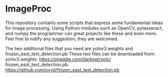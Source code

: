 # ImageProc
This repository contains some scripts that express some fundamental ideas for image processing. Using Python modules such as OpenCV, pytesseract, and numpy the programmer can great projects like these and even more. Feel free to notify any suggestion, they are welcomed.

The two additional files that you need are yolov3.weights and frozen_east_text_detection.pb
These two files can be downloaded from:
yolov3.weights: https://pjreddie.com/darknet/yolo/
frozen_east_text_detection.pb: https://github.com/oyyd/frozen_east_text_detection.pb
